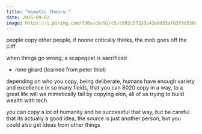 ```yaml
---
title: "mimetic theory."
date: 2025-09-02
image: https://i.pinimg.com/736x/c0/92/c5/c092c57320c42e8d55af83f9d5306314.jpg
---
```


people copy other people, if noone critically thinks, the mob goes off the cliff

when things go wrong, a scapegoat is sacrificed

- rene girard (learned from peter thiel)

depending on who you copy, being deliberate, humans have enough variety and excellence in so many fields, that you can 8020 copy in a way, to a great life
will we mimetically fail by copying elon, all of us trying to build wealth with tech

you can copy a lot of humanity and be successful that way, but be careful that its actually a good idea, the source is just another person, but you could also get ideas from other things

